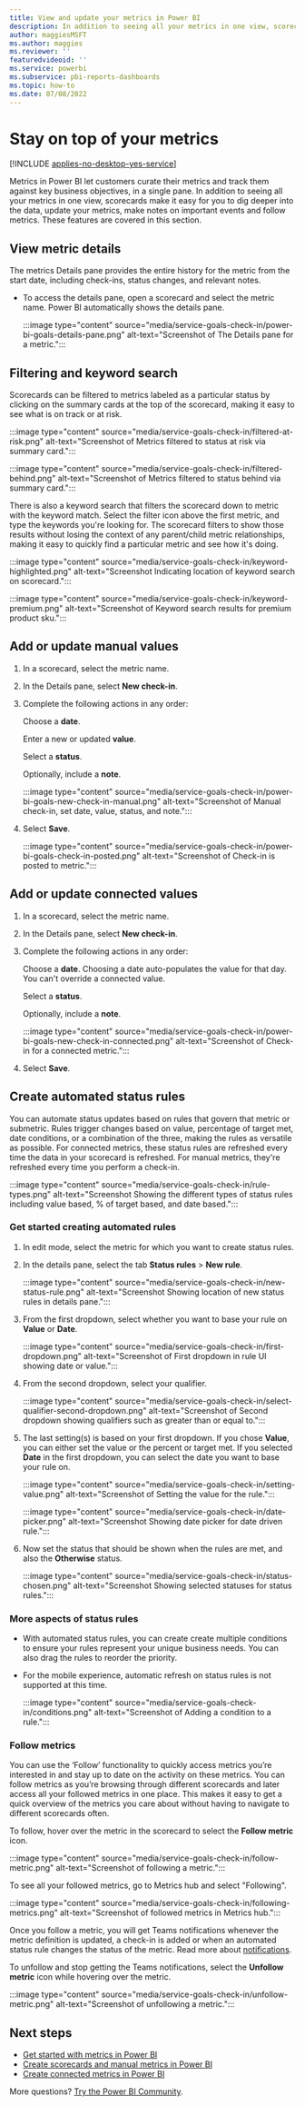 ```yaml
---
title: View and update your metrics in Power BI
description: In addition to seeing all your metrics in one view, scorecards make it easy for you to dig deeper into the data, update your metrics, and make notes on important events.
author: maggiesMSFT
ms.author: maggies
ms.reviewer: ''
featuredvideoid: ''
ms.service: powerbi
ms.subservice: pbi-reports-dashboards
ms.topic: how-to
ms.date: 07/08/2022
---
```

# Stay on top of your metrics

[!INCLUDE [applies-no-desktop-yes-service](../includes/applies-no-desktop-yes-service.md)]

Metrics in Power BI let customers curate their metrics and track them against key business objectives, in a single pane. In addition to seeing all your metrics in one view, scorecards make it easy for you to dig deeper into the data, update your metrics, make notes on important events and follow metrics. These features are covered in this section. 

## View metric details 

The metrics Details pane provides the entire history for the metric from the start date, including check-ins, status changes, and relevant notes. 

- To access the details pane, open a scorecard and select the metric name. Power BI automatically shows the details pane.

    :::image type="content" source="media/service-goals-check-in/power-bi-goals-details-pane.png" alt-text="Screenshot of The Details pane for a metric.":::
    
    
## Filtering and keyword search 

Scorecards can be filtered to metrics labeled as a particular status by clicking on the summary cards at the top of the scorecard, making it easy to see what is on track or at risk. 

   :::image type="content" source="media/service-goals-check-in/filtered-at-risk.png" alt-text="Screenshot of Metrics filtered to status at risk via summary card.":::
    
   :::image type="content" source="media/service-goals-check-in/filtered-behind.png" alt-text="Screenshot of Metrics filtered to status behind via summary card.":::

There is also a keyword search that filters the scorecard down to metric with the keyword match.  Select the filter icon above the first metric, and type the keywords you're looking for.  The scorecard filters to show those results without losing the context of any parent/child metric relationships, making it easy to quickly find a particular metric and see how it's doing.

   :::image type="content" source="media/service-goals-check-in/keyword-highlighted.png" alt-text="Screenshot Indicating location of keyword search on scorecard.":::
    
   :::image type="content" source="media/service-goals-check-in/keyword-premium.png" alt-text="Screenshot of Keyword search results for premium product sku.":::

## Add or update manual values

1. In a scorecard, select the metric name.
1. In the Details pane, select **New check-in**. 
1. Complete the following actions in any order: 

    Choose a **date**.

    Enter a new or updated **value**.

    Select a **status**.
 
   Optionally, include a **note**. 

    :::image type="content" source="media/service-goals-check-in/power-bi-goals-new-check-in-manual.png" alt-text="Screenshot of Manual check-in, set date, value, status, and note.":::

1. Select **Save**. 

    :::image type="content" source="media/service-goals-check-in/power-bi-goals-check-in-posted.png" alt-text="Screenshot of Check-in is posted to metric.":::

## Add or update connected values 

1. In a scorecard, select the metric name.
1. In the Details pane, select **New check-in**. 
1. Complete the following actions in any order: 

    Choose a **date**. Choosing a date auto-populates the value for that day. You can't override a connected value. 

    Select a **status**.

    Optionally, include a **note**. 

    :::image type="content" source="media/service-goals-check-in/power-bi-goals-new-check-in-connected.png" alt-text="Screenshot of Check-in for a connected metric.":::

1. Select **Save**. 

## Create automated status rules 

You can automate status updates based on rules that govern that metric or submetric. Rules trigger changes based on value, percentage of target met, date conditions, or a combination of the three, making the rules as versatile as possible.  For connected metrics, these status rules are refreshed every time the data in your scorecard is refreshed. For manual metrics, they're refreshed every time you perform a check-in.

   :::image type="content" source="media/service-goals-check-in/rule-types.png" alt-text="Screenshot Showing the different types of status rules including value based, % of target based, and date based.":::


### Get started creating automated rules

1. In edit mode, select the metric for which you want to create status rules.
1. In the details pane, select the tab **Status rules** > **New rule**.

    :::image type="content" source="media/service-goals-check-in/new-status-rule.png" alt-text="Screenshot Showing location of new status rules in details pane.":::

1. From the first dropdown, select whether you want to base your rule on **Value** or **Date**.

    :::image type="content" source="media/service-goals-check-in/first-dropdown.png" alt-text="Screenshot of First dropdown in rule UI showing date or value.":::

1. From the second dropdown, select your qualifier.

    :::image type="content" source="media/service-goals-check-in/select-qualifier-second-dropdown.png" alt-text="Screenshot of Second dropdown showing qualifiers such as greater than or equal to.":::

1. The last setting(s) is based on your first dropdown.  If you chose **Value**, you can either set the value or the percent or target met.  If you selected **Date** in the first dropdown, you can select the date you want to base your rule on.

    :::image type="content" source="media/service-goals-check-in/setting-value.png" alt-text="Screenshot of Setting the value for the rule.":::
    
    :::image type="content" source="media/service-goals-check-in/date-picker.png" alt-text="Screenshot Showing date picker for date driven rule.":::

1. Now set the status that should be shown when the rules are met, and also the **Otherwise** status. 

    :::image type="content" source="media/service-goals-check-in/status-chosen.png" alt-text="Screenshot Showing selected statuses for status rules.":::


### More aspects of status rules

- With automated status rules, you can create create multiple conditions to ensure your rules represent your unique business needs. You can also drag the rules to reorder the priority.  
- For the mobile experience, automatic refresh on status rules is not supported at this time. 

    :::image type="content" source="media/service-goals-check-in/conditions.png" alt-text="Screenshot of Adding a condition to a rule.":::
    
### Follow metrics

You can use the ‘Follow’ functionality to quickly access metrics you’re interested in and stay up to date on the activity on these metrics. You can follow metrics as you’re browsing through different scorecards and later access all your followed metrics in one place. This makes it easy to get a quick overview of the metrics you care about without having to navigate to different scorecards often.

To follow, hover over the metric in the scorecard to select the **Follow metric** icon.

:::image type="content" source="media/service-goals-check-in/follow-metric.png" alt-text="Screenshot of following a metric.":::
    
To see all your followed metrics, go to Metrics hub and select "Following".
    
:::image type="content" source="media/service-goals-check-in/following-metrics.png" alt-text="Screenshot of followed metrics in Metrics hub.":::
    
Once you follow a metric, you will get Teams notifications whenever the metric definition is updated, a check-in is added or when an automated status rule changes the status of the metric. Read more about [notifications](../collaborate-share/service-teams-notifications.md).

To unfollow and stop getting the Teams notifications, select the **Unfollow metric** icon while hovering over the metric.
    
:::image type="content" source="media/service-goals-check-in/unfollow-metric.png" alt-text="Screenshot of unfollowing a metric.":::
    

## Next steps

- [Get started with metrics in Power BI](service-goals-introduction.md)
- [Create scorecards and manual metrics in Power BI](service-goals-create.md)
- [Create connected metrics in Power BI](service-goals-create-connected.md)

More questions? [Try the Power BI Community](https://community.powerbi.com/).
